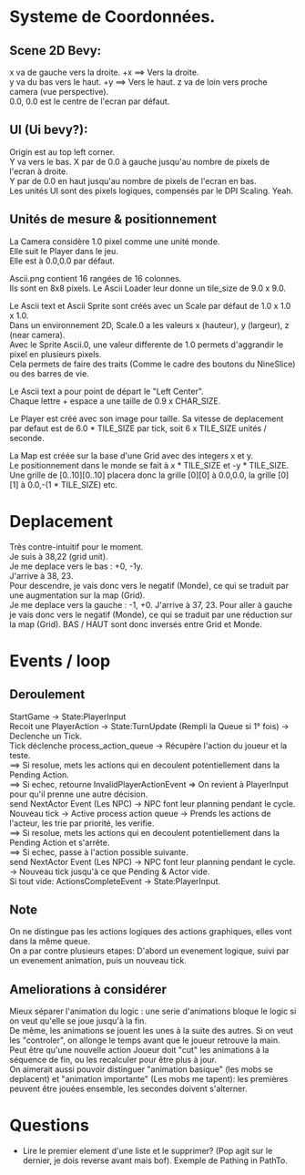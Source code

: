 # Systeme de Coordonnées.

## Scene 2D Bevy:
x va de gauche vers la droite. +x ==> Vers la droite.  
y va du bas vers le haut. +y ==> Vers le haut.
z va de loin vers proche camera (vue perspective).  
0.0, 0.0 est le centre de l'ecran par défaut.  

## UI (Ui bevy?):
Origin est au top left corner.  
Y va vers le bas.
X par de 0.0 à gauche jusqu'au nombre de pixels de l'ecran à droite.  
Y par de 0.0 en haut jusqu'au nombre de pixels de l'ecran en bas.  
Les unités UI sont des pixels logiques, compensés par le DPI Scaling. Yeah.  


## Unités de mesure & positionnement
La Camera considère 1.0 pixel comme une unité monde.    
Elle suit le Player dans le jeu.  
Elle est à 0.0,0.0 par défaut.  

Ascii.png contient 16 rangées de 16 colonnes.  
Ils sont en 8x8 pixels.
Le Ascii Loader leur donne un tile_size de 9.0 x 9.0.  

Le Ascii text et Ascii Sprite sont créés avec un Scale par défaut de 1.0 x 1.0 x 1.0.  
Dans un environnement 2D, Scale.0 a les valeurs x (hauteur), y (largeur), z (near camera).  
Avec le Sprite Ascii.0, une valeur differente de 1.0 permets d'aggrandir le pixel en plusieurs pixels.  
Cela permets de faire des traits (Comme le cadre des boutons du NineSlice) ou des barres de vie.  

Le Ascii text a pour point de départ le "Left Center".  
Chaque lettre + espace a une taille de 0.9 x CHAR_SIZE.  

Le Player est créé avec son image pour taille. 
Sa vitesse de deplacement par defaut est de 6.0 * TILE_SIZE par tick, soit 6 x TILE_SIZE unités / seconde.  

La Map est créée sur la base d'une Grid avec des integers x et y.  
Le positionnement dans le monde se fait à x * TILE_SIZE et -y * TILE_SIZE.  
Une grille de [0..10][0..10] placera donc la grille [0][0] à 0.0,0.0, la grille [0][1] à 0.0,-(1 * TILE_SIZE) etc.  

# Deplacement
Très contre-intuitif pour le moment.  
Je suis à 38,22 (grid unit).  
Je me deplace vers le bas : +0, -1y.  
J'arrive à 38, 23.  
Pour descendre, je vais donc vers le negatif (Monde), ce qui se traduit par une augmentation sur la map (Grid).  
Je me deplace vers la gauche : -1, +0.
J'arrive à 37, 23.
Pour aller à gauche je vais donc vers le negatif (Monde), ce qui se traduit par une réduction sur la map (Grid).
BAS / HAUT sont donc inversés entre Grid et Monde.  


# Events / loop
## Deroulement
StartGame -> State:PlayerInput  
Recoit une PlayerAction -> State:TurnUpdate (Rempli la Queue si 1° fois) -> Declenche un Tick.  
Tick déclenche process_action_queue -> Récupère l'action du joueur et la teste.  
==> Si resolue, mets les actions qui en decoulent potentiellement dans la Pending Action.  
==> Si echec, retourne InvalidPlayerActionEvent => On revient à PlayerInput pour qu'il prenne une autre décision.  
send NextActor Event (Les NPC)  -> NPC font leur planning pendant le cycle.  
Nouveau tick -> Active process action queue -> Prends les actions de l'acteur, les trie par priorité, les verifie.  
==> Si resolue, mets les actions qui en decoulent potentiellement dans la Pending Action et s'arrête.  
==> Si echec, passe à l'action possible suivante.  
send NextActor Event (Les NPC)  -> NPC font leur planning pendant le cycle. -> Nouveau tick jusqu'à ce que Pending & Actor vide.  
Si tout vide: ActionsCompleteEvent -> State:PlayerInput.  

## Note
On ne distingue pas les actions logiques des actions graphiques, elles vont dans la même queue.  
On a par contre plusieurs etapes: D'abord un evenement logique, suivi par un evenement animation, puis un nouveau tick.  

## Ameliorations à considérer
Mieux séparer l'animation du logic : une serie d'animations bloque le logic si on veut qu'elle se joue jusqu'à la fin.  
De même, les animations se jouent les unes à la suite des autres. Si on veut les "controler", on allonge le temps avant que le joueur retrouve la main.  
Peut être qu'une nouvelle action Joueur doit "cut" les animations à la séquence de fin, ou les recalculer pour être plus à jour.  
On aimerait aussi pouvoir distinguer "animation basique" (les mobs se deplacent) et "animation importante" (Les mobs me tapent): les premières peuvent être jouées ensemble, les secondes doivent s'alterner.  

# Questions
- Lire le premier element d'une liste et le supprimer? (Pop agit sur le dernier, je dois reverse avant mais bof). Exemple de Pathing in PathTo.  



